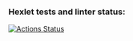 ### Hexlet tests and linter status:
[![Actions Status](https://github.com/Klimonov/frontend-project-lvl2/workflows/hexlet-check/badge.svg)](https://github.com/Klimonov/frontend-project-lvl2/actions)